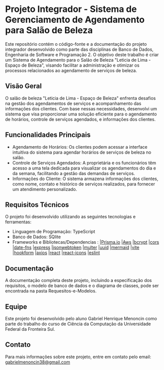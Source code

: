 # Projeto Integrador - Sistema de Gerenciamento de Agendamento para Salão de Beleza

Este repositório contém o código-fonte e a documentação do projeto integrador desenvolvido como parte das disciplinas de Banco de Dados, Engenharia de Software e Programação 2. O objetivo deste trabalho é criar um Sistema de Agendamento para o Salão de Beleza "Leticia de Lima - Espaço de Beleza", visando facilitar a administração e otimizar os processos relacionados ao agendamento de serviços de beleza.

## Visão Geral

O salão de beleza "Leticia de Lima - Espaço de Beleza" enfrenta desafios na gestão dos agendamentos de serviços e acompanhamento das informações dos clientes. Com base nessas necessidades, desenvolvi um sistema que visa proporcionar uma solução eficiente para o agendamento de horários, controle de serviços agendados, e informações dos clientes.

## Funcionalidades Principais

- Agendamento de Horários: Os clientes podem acessar a interface intuitiva do sistema para agendar horários de serviços de beleza no salão.
- Controle de Serviços Agendados: A proprietária e os funcionários têm acesso a uma tela dedicada para visualizar os agendamentos do dia e da semana, facilitando a gestão das demandas de serviços.
- Informações do Cliente: O sistema armazena informações dos clientes, como nome, contato e histórico de serviços realizados, para fornecer um atendimento personalizado.

## Requisitos Técnicos

O projeto foi desenvolvido utilizando as seguintes tecnologias e ferramentas:

- Linguagem de Programação: TypeScript
- Banco de Dados: SQlite
- Frameworks e Bibliotecas/Dependencias : 
    |[Prisma.io](bit.ly/46yJcXz)
    |[Aws](bit.ly/3D2AD9F)
    |[bcrypt](bit.ly/44yPaph)
    |[cors](bit.ly/3rlK4P1)
    |[date-fns](bit.ly/3XJ5H7P)
    |[express](bit.ly/3XHap66)
    |[jsonwebtoken](bit.ly/44gYoXw)
    |[multer](bit.ly/3JMEHyG)
    |[uuid](bit.ly/3Dn4fPv)
    |[mermaid](bit.ly/3D5Posg)
    |[vite](bit.ly/44dpBuj)
    |[hookform](bit.ly/44dpBuj)
    |[axios](bit.ly/43fMNH1)
    |[react](bit.ly/44x2hYf)
    |[react-icons](bit.ly/3pEnz7q)
    |[eslint](bit.ly/44AAB4F)


## Documentação

A documentação completa deste projeto, incluindo a especificação dos requisitos, o modelo de banco de dados e o diagrama de classes, pode ser encontrada na pasta Requesitos-e-Modelos.

## Equipe

Este projeto foi desenvolvido pelo aluno Gabriel Henrique Menoncin como parte do trabalho do curso de Ciência da Computação da Universidade Federal da Fronteira Sul.

## Contato

Para mais informações sobre este projeto, entre em contato pelo email: gabrielmenoncin38@gmail.com